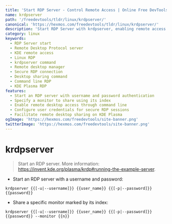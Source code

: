 ```yaml
---
title: 'Start RDP Server - Control Remote Access | Online Free DevTools by Hexmos'
name: krdpserver
path: '/freedevtools/tldr/linux/krdpserver/'
canonical: 'https://hexmos.com/freedevtools/tldr/linux/krdpserver/'
description: 'Start RDP Server with krdpserver, enabling remote access to desktops. Securely manage connections and share monitors via command line. Free online tool, no registration required.'
category: linux
keywords:
  - RDP Server start
  - Remote Desktop Protocol server
  - KDE remote access
  - Linux RDP
  - krdpserver command
  - Remote desktop manager
  - Secure RDP connection
  - Desktop sharing command
  - Command line RDP
  - KDE Plasma RDP
features:
  - Start an RDP server with username and password authentication
  - Specify a monitor to share using its index
  - Enable remote desktop access through command line
  - Configure user credentials for secure RDP sessions
  - Facilitate remote desktop sharing on KDE Plasma
ogImage: 'https://hexmos.com/freedevtools/site-banner.png'
twitterImage: 'https://hexmos.com/freedevtools/site-banner.png'
---
```


# krdpserver

> Start an RDP server.
> More information: <https://invent.kde.org/plasma/krdp#running-the-example-server>.

- Start an RDP server with a username and password:

`krdpserver {{[-u|--username]}} {{user_name}} {{[-p|--password]}} {{password}}`

- Share a specific monitor marked by its index:

`krdpserver {{[-u|--username]}} {{user_name}} {{[-p|--password]}} {{password}} --monitor {{n}}`
